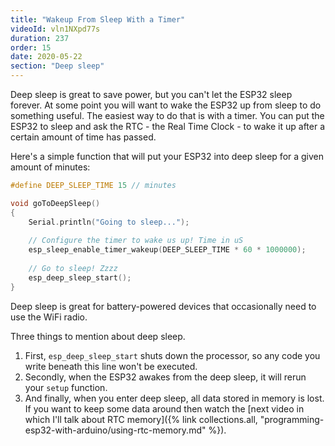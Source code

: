 ```yaml
---
title: "Wakeup From Sleep With a Timer"
videoId: vln1NXpd77s
duration: 237
order: 15
date: 2020-05-22
section: "Deep sleep"
---
```


Deep sleep is great to save power, but you can't let the ESP32 sleep forever. At some point you will want to wake the ESP32 up from sleep to do something useful. The easiest way to do that is with a timer. You can put the ESP32 to sleep and ask the RTC - the Real Time Clock - to wake it up after a certain amount of time has passed.

Here's a simple function that will put your ESP32 into deep sleep for a given amount of minutes:

```cpp
#define DEEP_SLEEP_TIME 15 // minutes

void goToDeepSleep()
{
    Serial.println("Going to sleep...");
    
    // Configure the timer to wake us up! Time in uS
    esp_sleep_enable_timer_wakeup(DEEP_SLEEP_TIME * 60 * 1000000);
    
    // Go to sleep! Zzzz
    esp_deep_sleep_start();
}
```

Deep sleep is great for battery-powered devices that occasionally need to use the WiFi radio.

Three things to mention about deep sleep. 

1. First, `esp_deep_sleep_start` shuts down the processor, so any code you write beneath this line won't be executed. 
2. Secondly, when the ESP32 awakes from the deep sleep, it will rerun your `setup` function.
3. And finally, when you enter deep sleep, all data stored in memory is lost.  If you want to keep some data around then watch the [next video in which I'll talk about RTC memory]({% link collections.all, "programming-esp32-with-arduino/using-rtc-memory.md" %}).

